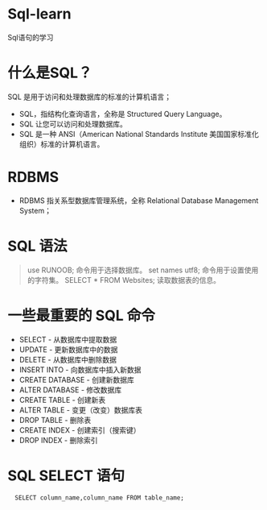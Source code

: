 # Sql-learn
Sql语句的学习

# 什么是SQL？
SQL 是用于访问和处理数据库的标准的计算机语言； 
- SQL，指结构化查询语言，全称是 Structured Query Language。
- SQL 让您可以访问和处理数据库。
- SQL 是一种 ANSI（American National Standards Institute 美国国家标准化组织）标准的计算机语言。

# RDBMS
- RDBMS 指关系型数据库管理系统，全称 Relational Database Management System；

# SQL 语法

> use RUNOOB; 命令用于选择数据库。
> set names utf8; 命令用于设置使用的字符集。
> SELECT * FROM Websites; 读取数据表的信息。

# 一些最重要的 SQL 命令
- SELECT - 从数据库中提取数据
- UPDATE - 更新数据库中的数据
- DELETE - 从数据库中删除数据
- INSERT INTO - 向数据库中插入新数据
- CREATE DATABASE - 创建新数据库
- ALTER DATABASE - 修改数据库
- CREATE TABLE - 创建新表
- ALTER TABLE - 变更（改变）数据库表
- DROP TABLE - 删除表
- CREATE INDEX - 创建索引（搜索键）
- DROP INDEX - 删除索引

# SQL SELECT 语句
      SELECT column_name,column_name FROM table_name;
